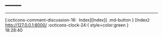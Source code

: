<!---ID: note-17072023-182840--->
# ____
----

[:octicons-comment-discussion-16:&nbsp; Index][Index]{ .md-button }
[Index]: http://127.0.0.1:8000/
:octicons-clock-24:{ style=color:green }  
    18:28:40
